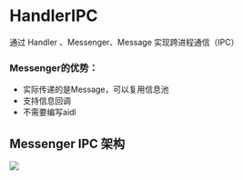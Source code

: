 # HandlerIPC
通过 Handler  、Messenger、Message 实现跨进程通信（IPC）


### Messenger的优势：
- 实际传递的是Message，可以复用信息池
- 支持信息回调
- 不需要编写aidl

## Messenger IPC 架构
![](https://github.com/EmotionalRonanyg/HandlerIPC/blob/main/MessengerIPC.png)
